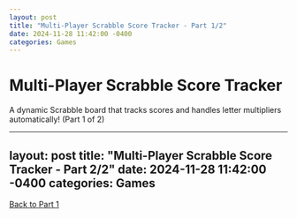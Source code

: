 ```yaml
---
layout: post
title: "Multi-Player Scrabble Score Tracker - Part 1/2"
date: 2024-11-28 11:42:00 -0400
categories: Games
---
```


# Multi-Player Scrabble Score Tracker

A dynamic Scrabble board that tracks scores and handles letter multipliers automatically! (Part 1 of 2)

<div id="scrabble-game-root"></div>

<script src="https://unpkg.com/react@18/umd/react.production.min.js"></script>
<script src="https://unpkg.com/react-dom@18/umd/react-dom.production.min.js"></script>
<script src="https://unpkg.com/@babel/standalone/babel.min.js"></script>

<style>
.game-container {
  display: flex;
  flex-direction: column;
  align-items: center;
  gap: 1rem;
  padding: 1rem;
  font-family: system-ui, -apple-system, sans-serif;
}

.game-board {
  display: grid;
  grid-template-columns: repeat(15, 1fr);
  gap: 1px;
  background-color: #E2E8F0;
  padding: 0.5rem;
  border-radius: 0.5rem;
  box-shadow: 0 4px 6px -1px rgba(0, 0, 0, 0.1);
}

.cell {
  width: 2.5rem;
  height: 2.5rem;
  display: flex;
  align-items: center;
  justify-content: center;
  font-size: 1rem;
  background-color: white;
  cursor: pointer;
  transition: all 0.2s;
  position: relative;
  border: 1px solid #E2E8F0;
}

.cell.TW { background-color: #FED7D7; }
.cell.DW { background-color: #FED7E2; }
.cell.TL { background-color: #BEE3F8; }
.cell.DL { background-color: #B2F5EA; }

.cell:hover:not(:disabled) {
  transform: scale(1.05);
}

.cell-label {
  position: absolute;
  top: 2px;
  left: 2px;
  font-size: 0.5rem;
  color: #666;
}

.score-board {
  display: flex;
  flex-wrap: wrap;
  gap: 1rem;
  justify-content: center;
  margin: 1rem 0;
}

.score-card {
  padding: 0.75rem 1.5rem;
  border-radius: 0.5rem;
  background-color: white;
  box-shadow: 0 2px 4px rgba(0, 0, 0, 0.1);
  text-align: center;
  min-width: 100px;
}

.setup-container {
  max-width: 24rem;
  margin: 2rem auto;
  padding: 1rem;
}

.player-list {
  margin: 1rem 0;
  display: flex;
  flex-direction: column;
  gap: 0.5rem;
}

.player-item {
  padding: 0.5rem;
  background-color: #f3f4f6;
  border-radius: 0.25rem;
}

.coordinates {
  display: grid;
  place-items: center;
  font-size: 0.75rem;
  color: #666;
  font-weight: 500;
}

.button {
  padding: 0.5rem 1rem;
  border-radius: 0.25rem;
  border: none;
  cursor: pointer;
  font-weight: 500;
  transition: all 0.2s;
  margin: 0 0.25rem;
}

.button.primary {
  background-color: #3b82f6;
  color: white;
}

.button.danger {
  background-color: #ef4444;
  color: white;
}

.button:hover:not(:disabled) {
  transform: scale(1.05);
}

.button:disabled {
  opacity: 0.5;
  cursor: not-allowed;
}

.game-controls {
  display: flex;
  gap: 1rem;
  margin-bottom: 1rem;
}

.board-container {
  display: inline-grid;
  gap: 0;
  padding: 2rem;
}

.coordinate-label {
  width: 2.5rem;
  height: 2.5rem;
  display: flex;
  align-items: center;
  justify-content: center;
  font-size: 0.8rem;
  color: #666;
}

select {
  padding: 0.5rem;
  border-radius: 0.25rem;
  border: 1px solid #e2e8f0;
}

input {
  padding: 0.5rem;
  border-radius: 0.25rem;
  border: 1px solid #e2e8f0;
}
</style>

---
layout: post
title: "Multi-Player Scrabble Score Tracker - Part 2/2"
date: 2024-11-28 11:42:00 -0400
categories: Games
---

[Back to Part 1](/games/2024/11/28/scrabble-score-tracker-1.html)

<script type="text/babel">
// {% raw %}
const ScrabbleGame = () => {
  const BOARD_SIZE = 15;
  const coordinates = Array.from({ length: BOARD_SIZE }, (_, i) => i);
  const [board, setBoard] = React.useState(() => {
    const saved = localStorage.getItem('scrabbleBoard');
    return saved ? JSON.parse(saved) : Array(BOARD_SIZE).fill().map(() => 
      Array(BOARD_SIZE).fill({ letter: '', player: '', isNew: false })
    );
  });
  
  const [players, setPlayers] = React.useState(() => {
    const saved = localStorage.getItem('scrabblePlayers');
    return saved ? JSON.parse(saved) : [];
  });
  
  const [scores, setScores] = React.useState(() => {
    const saved = localStorage.getItem('scrabbleScores');
    return saved ? JSON.parse(saved) : {};
  });
  
  const [selectedPlayer, setSelectedPlayer] = React.useState('');
  const [selectedPosition, setSelectedPosition] = React.useState(null);
  const [turnLetters, setTurnLetters] = React.useState([]);
  const [isSettingUp, setIsSettingUp] = React.useState(players.length === 0);
  const [newPlayerName, setNewPlayerName] = React.useState('');

  const letterScores = {
    a: 1, b: 3, c: 3, d: 2, e: 1, f: 4, g: 2, h: 4, i: 1, j: 8,
    k: 5, l: 1, m: 3, n: 1, o: 1, p: 3, q: 10, r: 1, s: 1, t: 1,
    u: 1, v: 4, w: 4, x: 8, y: 4, z: 10
  };

  const specialSquares = {
    DL: [[3,0], [11,0], [6,2], [8,2], [0,3], [7,3], [14,3], [2,6], [6,6], [8,6], [12,6], [3,7], [11,7], [2,8], [6,8], [8,8], [12,8], [0,11], [7,11], [14,11], [6,12], [8,12], [3,14], [11,14]],
    TL: [[5,1], [9,1], [1,5], [5,5], [9,5], [13,5], [1,9], [5,9], [9,9], [13,9], [5,13], [9,13]],
    DW: [[1,1], [13,1], [2,2], [12,2], [3,3], [11,3], [4,4], [10,4], [4,10], [10,10], [3,11], [11,11], [2,12], [12,12], [1,13], [13,13]],
    TW: [[0,0], [7,0], [14,0], [0,7], [14,7], [0,14], [7,14], [14,14]]
  };

  React.useEffect(() => {
    localStorage.setItem('scrabbleBoard', JSON.stringify(board));
    localStorage.setItem('scrabblePlayers', JSON.stringify(players));
    localStorage.setItem('scrabbleScores', JSON.stringify(scores));
  }, [board, players, scores]);

  const getSquareType = (row, col) => {
    if (specialSquares.TW.some(([r, c]) => r === row && c === col)) return 'TW';
    if (specialSquares.DW.some(([r, c]) => r === row && c === col)) return 'DW';
    if (specialSquares.TL.some(([r, c]) => r === row && c === col)) return 'TL';
    if (specialSquares.DL.some(([r, c]) => r === row && c === col)) return 'DL';
    return '';
  };

  const getSquareLabel = (type) => {
    switch(type) {
      case 'TW': return 'TW';
      case 'DW': return 'DW';
      case 'TL': return 'TL';
      case 'DL': return 'DL';
      default: return '';
    }
  };

  const handleCellClick = (row, col) => {
    setSelectedPosition({ row, col });
  };

  const handleKeyDown = (e) => {
    if (!selectedPosition) return;
    
    const { row, col } = selectedPosition;
    
    if (e.key === 'Backspace' || e.key === 'Delete') {
      if (board[row][col].isNew) {
        const newBoard = [...board];
        newBoard[row][col] = { letter: '', player: '', isNew: false };
        setBoard(newBoard);
        setTurnLetters(turnLetters.filter(l => !(l.row === row && l.col === col)));
      }
      return;
    }
    
    if (e.key.length === 1 && e.key.match(/[a-z]/i)) {
      const newBoard = [...board];
      newBoard[row][col] = { 
        letter: e.key.toLowerCase(), 
        player: selectedPlayer,
        isNew: true 
      };
      setBoard(newBoard);
      setTurnLetters([...turnLetters, { row, col, letter: e.key.toLowerCase() }]);

      if (selectedPosition.col < BOARD_SIZE - 1) {
        setSelectedPosition({ row, col: col + 1 });
      }
    }
  };

  const findWords = () => {
    let words = [];
    let visited = new Set();

    const getVisitedKey = (row, col) => `${row},${col}`;
    
    turnLetters.forEach(({ row, col }) => {
      // Check horizontal word
      let word = { positions: [] };
      let c = col;
      while (c >= 0 && board[row][c].letter) {
        word.positions.unshift({ row, col: c, letter: board[row][c].letter });
        c--;
      }
      c = col + 1;
      while (c < BOARD_SIZE && board[row][c].letter) {
        word.positions.push({ row, col: c, letter: board[row][c].letter });
        c++;
      }
      if (word.positions.length > 1) {
        const key = word.positions.map(p => getVisitedKey(p.row, p.col)).join('|');
        if (!visited.has(key)) {
          words.push(word);
          visited.add(key);
        }
      }

      // Check vertical word
      word = { positions: [] };
      let r = row;
      while (r >= 0 && board[r][col].letter) {
        word.positions.unshift({ row: r, col, letter: board[r][col].letter });
        r--;
      }
      r = row + 1;
      while (r < BOARD_SIZE && board[r][col].letter) {
        word.positions.push({ row: r, col, letter: board[r][col].letter });
        r++;
      }
      if (word.positions.length > 1) {
        const key = word.positions.map(p => getVisitedKey(p.row, p.col)).join('|');
        if (!visited.has(key)) {
          words.push(word);
          visited.add(key);
        }
      }
    });

    return words;
  };

  const calculateScore = () => {
    const usedMultipliers = new Set();
    let totalScore = 0;
    let words = findWords();
    
    words.forEach(word => {
      let wordScore = 0;
      let wordMultiplier = 1;
      
      word.positions.forEach(({ row, col, letter }) => {
        let letterScore = letterScores[letter.toLowerCase()] || 0;
        const squareType = getSquareType(row, col);
        const posKey = `${row},${col}`;
        
        if (board[row][col].isNew && !usedMultipliers.has(posKey)) {
          if (squareType === 'DL') letterScore *= 2;
          if (squareType === 'TL') letterScore *= 3;
          if (squareType === 'DW') wordMultiplier *= 2;
          if (squareType === 'TW') wordMultiplier *= 3;
          usedMultipliers.add(posKey);
        }
        
        wordScore += letterScore;
      });
      
      totalScore += wordScore * wordMultiplier;
    });

    return totalScore;
  };

  const handleAddPlayer = (e) => {
    e.preventDefault();
    if (newPlayerName.trim()) {
      const updatedPlayers = [...players, newPlayerName.trim()];
      setPlayers(updatedPlayers);
      setScores(prev => ({ ...prev, [newPlayerName.trim()]: 0 }));
      setNewPlayerName('');
      if (!selectedPlayer) setSelectedPlayer(newPlayerName.trim());
    }
  };

  const startGame = () => {
    if (players.length >= 2) {
      setIsSettingUp(false);
    }
  };

  const submitTurn = () => {
    const score = calculateScore();
    setScores(prev => ({
      ...prev,
      [selectedPlayer]: prev[selectedPlayer] + score
    }));

    const newBoard = board.map(row =>
      row.map(cell => ({ ...cell, isNew: false }))
    );
    setBoard(newBoard);
    setTurnLetters([]);
  };

  const resetGame = () => {
    if (window.confirm('Start a new game? This will clear the current board.')) {
      setBoard(Array(BOARD_SIZE).fill().map(() => 
        Array(BOARD_SIZE).fill({ letter: '', player: '', isNew: false })
      ));
      setPlayers([]);
      setScores({});
      setSelectedPlayer('');
      setTurnLetters([]);
      setIsSettingUp(true);
      localStorage.removeItem('scrabbleBoard');
      localStorage.removeItem('scrabblePlayers');
      localStorage.removeItem('scrabbleScores');
    }
  };

  if (isSettingUp) {
    return (
      <div className="setup-container">
        <h2 className="text-xl font-bold mb-4">New Scrabble Game</h2>
        <form onSubmit={handleAddPlayer} className="space-y-4">
          <div className="flex gap-2">
            <input
              type="text"
              value={newPlayerName}
              onChange={(e) => setNewPlayerName(e.target.value)}
              placeholder="Player name"
              className="flex-1 p-2 border rounded"
            />
            <button
              type="submit"
              disabled={!newPlayerName}
              className="button primary"
            >
              Add Player
            </button>
          </div>

          <div className="player-list">
            {players.map((player, i) => (
              <div key={i} className="player-item">{player}</div>
            ))}
          </div>

          <button
            type="button"
            onClick={startGame}
            disabled={players.length < 2}
            className="button primary w-full"
          >
            Start Game ({players.length < 2 ? `Need ${2 - players.length} more` : 'Ready!'})
          </button>
        </form>
      </div>
    );
  }

  return (
    <div className="game-container">
      <div className="game-controls">
        <select
          value={selectedPlayer}
          onChange={(e) => setSelectedPlayer(e.target.value)}
          className="p-2 border rounded"
        >
          {players.map((player, i) => (
            <option key={i} value={player}>{player}</option>
          ))}
        </select>
        <button
          onClick={submitTurn}
          disabled={turnLetters.length === 0}
          className="button primary"
        >
          Submit Turn
        </button>
        <button
          onClick={resetGame}
          className="button danger"
        >
          New Game
        </button>
      </div>

      <div className="score-board">
        {players.map((player, i) => (
          <div key={i} className="score-card">
            <div className="font-bold">{player}</div>
            <div className="text-2xl">{scores[player]}</div>
          </div>
        ))}
      </div>

      <div className="board-container" tabIndex={0} onKeyDown={handleKeyDown}>
        {/* Column coordinates */}
        <div className="flex pl-8">
          {coordinates.map(col => (
            <div key={`col-${col}`} className="coordinate-label">
              {col + 1}
            </div>
          ))}
        </div>

        <div className="flex">
          {/* Row coordinates */}
          <div className="w-8">
            {coordinates.map(row => (
              <div key={`row-${row}`} className="coordinate-label">
                {String.fromCharCode(65 + row)}
              </div>
            ))}
          </div>

          {/* Board */}
          <div className="game-board">
            {board.map((row, rowIndex) => (
              row.map((cell, colIndex) => {
                const squareType = getSquareType(rowIndex, colIndex);
                const isSelected = selectedPosition?.row === rowIndex && selectedPosition?.col === colIndex;
                return (
                  <div
                    key={`${rowIndex}-${colIndex}`}
                    className={`
                      cell ${squareType}
                      ${isSelected ? 'ring-2 ring-blue-500' : ''}
                      ${cell.isNew ? 'font-bold' : ''}
                    `}
                    onClick={() => handleCellClick(rowIndex, colIndex)}
                  >
                    {cell.letter ? (
                      <span className="text-lg">{cell.letter.toUpperCase()}</span>
                    ) : (
                      <span className="text-xs text-gray-500">{getSquareLabel(squareType)}</span>
                    )}
                  </div>
                );
              })
            ))}
          </div>
        </div>
      </div>
    </div>
  );
};

ReactDOM.render(
  <ScrabbleGame />,
  document.getElementById('scrabble-game-root')
);
// {% endraw %}
</script>
